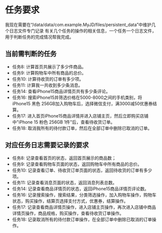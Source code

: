 # 任务要求
我现在需要在“/data/data/com.example.MyJD/files/persistent_data”中维护几个日志文件专门记录
有关几个任务的操作的相关信息，一个任务一个日志文件，用于判断任务的完成情况帮我完成。

## 当前需判断的任务
- 任务8: 计算首页共展示了多少件商品。
- 任务9: 计算购物车中所有商品的总价。
- 任务10: 计算待收货的订单有多少项。
- 任务11: 计算我一共收到多少条消息。
- 任务14: 查看iPhone15商品详情页共有多少条评论。
- 任务16: 搜索iPhone15并筛选价格在5000-8000之间的手机类别，将iPhone15 黑色 256GB加入购物车后，选择微信支付，满3000减50优惠券结算。
- 任务17: 进入首页iPhone15商品详情并进入店铺主页，然后立即购买店铺中"iPhone 15 粉色 256GB 1件"后，查看待收货订单。
- 任务18: 取消我所有的待付款订单，然后在全部订单中删除已取消的订单。

## 对应任务日志需要记录的要求
- 任务8: 记录查看首页的状态，返回首页展示的商品数；
- 任务9: 记录查看购物车页面的状态，返回购物车中所有商品的总价。
- 任务10: 记录查看订单、待收货订单页面的状态，返回待收货的订单有多少项。
- 任务11: 记录查看消息页面的状态，返回消息列表总数。
- 任务14: 记录查看商品详情页的状态，返回iPhone15商品详情页评论数。
- 任务16: 记录搜索操作，搜索结果，分类筛选操作，加入购物车操作，购物车状态，购买操作，结算页选择支付方式，优惠券，结算操作。
- 任务17: 记录查看商品详情页操作，进入店铺主页操作，再次进入店铺中商品详情页操作，商品规格，购买操作，查看待收货订单操作。
- 任务18: 记录取消所有的待付款订单操作，在全部订单中删除已取消的订单操作。
